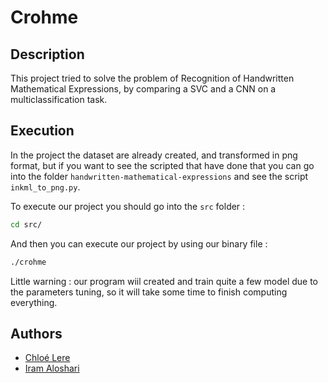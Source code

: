 # Crohme

## Description

This project tried to solve the problem of Recognition of Handwritten Mathematical Expressions, by comparing a SVC and a CNN on a multiclassification task.

## Execution 

In the project the dataset are already created, and transformed in png format, but if you want to see the scripted that have done that you can go into the folder `handwritten-mathematical-expressions` and see the script `inkml_to_png.py`.

To execute our project you should go into the `src` folder :

```bash
cd src/
```

And then you can execute our project by using our binary file :

```bash
./crohme
```

Little warning : our program wiil created and train quite a few model due to the parameters tuning, so it will take some time to finish computing everything.


## Authors

- [Chloé Lere](chloe.lere@epitech.eu)
- [Iram Aloshari]()
